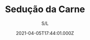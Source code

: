 ---
id: '86fa5a21-0321-4157-aa03-abdee3bdc1fb'
type: 'movie' # Filme, Série, Anime
title: "Sedução da Carne"
synopsis: ["Uma mulher refinada (Mariana Lima) desiste de sair de casa após a morte do marido. A viúva, que só conversa com seu papagaio de estimação, começa a ser perseguida por nacos de carne.",
]
originalTitle: "Sedução da Carne"
date: '2021-04-05T17:44:01.000Z'
update: '2021-04-05T17:44:01.000Z'
releaseDate: '2018-08-08T03:00:00.000Z'
imdb:
  rating: '5' # 8.5
  id: '' # tt0470752
duration: '1h 10 Min'
trailer:
  urls: [
    '6iB-VY-3kd8',
  ]
tags: ['720p', '1080p', 'FULL', 'FULL']
genre: ['Drama'] #
quality: 'WEB-DL' # BluRay, WEB-DL, HDTV, WEB-DL4K, WEB-DLe
format: 'Mkv | Mp4' # MKV, MP4, TS
audio: 'Português' # Dublado, Legendado, Dual Audio, Dub & Leg
subtitle: 'S/L' # Português, inglês,
size: '1.05 GB | 1.28 GB | 1.46 GB | 3.35 GB' # 4.8 GB
audioQuality: 10
videoQuality: 10
directors: []
#  - name: 'Lana Wachowski'
#    image: ''
#  - name: 'Lilly Wachowski'
#    image: ''
cast: []
#  - name: 'Keanu Reeves'
#    image: ''
#    characterName: 'Neo'
writers: []
#  - name: ''
#    image: ''
maturityRating:
  age: '' # L , 10, 12, 14, 16, 18
  topics: [''] # Violence, Illegal drugs, Inappropriate Language, Legal Drugs, Sexual Content, Extreme Violence
###########################################
download:
  
  - url: 'magnet:?xt=urn:btih:e8391790db464ada8ca8802dbc2286e05c3c485b&dn=Seducao.Da.Carne.2018.PORTUGUESE.720p.AMZN.WEBRip.DDP2.0.x264-TEPES&tr=http%3A%2F%2Ftracker.trackerfix.com%3A80%2Fannounce&tr=udp%3A%2F%2F9.rarbg.me%3A2860&tr=udp%3A%2F%2F9.rarbg.to%3A2760'
    resolution: '720p' # 720p, 1080p, 4K,
    audio: 'Dual Áudio' # Dublado, Legendado, Dual Audio
    size: '' # 4.8 GB
    quality: '' # BluRay, WEB-DL
    format: '' # MKV
  - url: 'magnet:?xt=urn:btih:414019634316703078a8777ad467cddcfcccfa00&dn=Seducao.da.Carne.2018.PORTUGUESE.1080p.AMZN.WEBRip.DDP2.0.x264-TEPES&tr=http%3A%2F%2Ftracker.trackerfix.com%3A80%2Fannounce&tr=udp%3A%2F%2F9.rarbg.me%3A2730&tr=udp%3A%2F%2F9.rarbg.to%3A2890'
    resolution: '1080p' # 720p, 1080p, 4K,
    audio: 'Dual Áudio' # Dublado, Legendado, Dual Audio
    size: '' # 4.8 GB
    quality: '' # BluRay, WEB-DL
    format: '' # MKV
  - url: 'magnet:?xt=urn:btih:1097fd03ed2f9c88a22af71a13bc5e58020aab21&dn=Seducao.da.Carne.2018.PORTUGUESE.1080p.WEBRip.x264-VXT&tr=http%3A%2F%2Ftracker.trackerfix.com%3A80%2Fannounce&tr=udp%3A%2F%2F9.rarbg.me%3A2990&tr=udp%3A%2F%2F9.rarbg.to%3A2860'
    resolution: 'FULL' # 720p, 1080p, 4K,
    audio: 'Dual Áudio' # Dublado, Legendado, Dual Audio
    size: '' # 4.8 GB
    quality: '' # BluRay, WEB-DL
    format: '' # MKV
  - url: 'magnet:?xt=urn:btih:9a8ed681bb4d601359ccb72292c15c3c50f64791&dn=Seducao.da.Carne.2018.PORTUGUESE.1080p.WEBRip.x265-VXT&tr=http%3A%2F%2Ftracker.trackerfix.com%3A80%2Fannounce&tr=udp%3A%2F%2F9.rarbg.me%3A2990&tr=udp%3A%2F%2F9.rarbg.to%3A2860'
    resolution: 'FULL' # 720p, 1080p, 4K,
    audio: 'Dual Áudio' # Dublado, Legendado, Dual Audio
    size: '' # 4.8 GB
    quality: '' # BluRay, WEB-DL
    format: '' # MKV
images:
  cover: '/assets/movies/seducao-da-carne-2.jpg'
  background: '/assets/movies/'
---